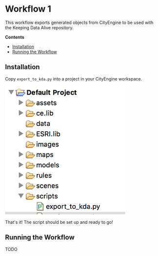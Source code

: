 # Workflow 1

This workflow exports generated objects from CityEngine to be used with the Keeping Data Alive repository.

**Contents**

- [Installation](#installation)
- [Running the Workflow](#running-the-workflow)

## Installation

Copy `export_to_kda.py` into a project in your CityEngine workspace.

![file organization overview with python script in scripts directory](images/cityengine_script_location.png)

That's it!  The script should be set up and ready to go!

## Running the Workflow

TODO
